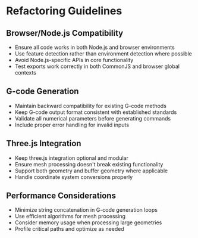 # Refactoring Guidelines

## Browser/Node.js Compatibility

- Ensure all code works in both Node.js and browser environments
- Use feature detection rather than environment detection where possible
- Avoid Node.js-specific APIs in core functionality
- Test exports work correctly in both CommonJS and browser global contexts

## G-code Generation

- Maintain backward compatibility for existing G-code methods
- Keep G-code output format consistent with established standards
- Validate all numerical parameters before generating commands
- Include proper error handling for invalid inputs

## Three.js Integration

- Keep three.js integration optional and modular
- Ensure mesh processing doesn't break existing functionality
- Support both geometry and buffer geometry where applicable
- Handle coordinate system conversions properly

## Performance Considerations

- Minimize string concatenation in G-code generation loops
- Use efficient algorithms for mesh processing
- Consider memory usage when processing large geometries
- Profile critical paths and optimize as needed
